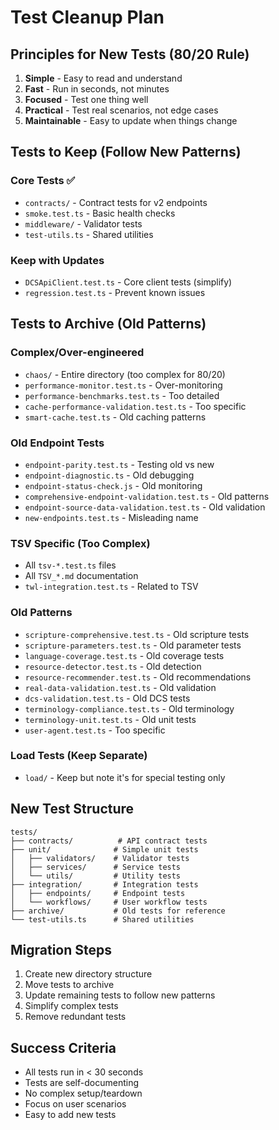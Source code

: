 # Test Cleanup Plan

## Principles for New Tests (80/20 Rule)

1. **Simple** - Easy to read and understand
2. **Fast** - Run in seconds, not minutes
3. **Focused** - Test one thing well
4. **Practical** - Test real scenarios, not edge cases
5. **Maintainable** - Easy to update when things change

## Tests to Keep (Follow New Patterns)

### Core Tests ✅

- `contracts/` - Contract tests for v2 endpoints
- `smoke.test.ts` - Basic health checks
- `middleware/` - Validator tests
- `test-utils.ts` - Shared utilities

### Keep with Updates

- `DCSApiClient.test.ts` - Core client tests (simplify)
- `regression.test.ts` - Prevent known issues

## Tests to Archive (Old Patterns)

### Complex/Over-engineered

- `chaos/` - Entire directory (too complex for 80/20)
- `performance-monitor.test.ts` - Over-monitoring
- `performance-benchmarks.test.ts` - Too detailed
- `cache-performance-validation.test.ts` - Too specific
- `smart-cache.test.ts` - Old caching patterns

### Old Endpoint Tests

- `endpoint-parity.test.ts` - Testing old vs new
- `endpoint-diagnostic.ts` - Old debugging
- `endpoint-status-check.js` - Old monitoring
- `comprehensive-endpoint-validation.test.ts` - Old patterns
- `endpoint-source-data-validation.test.ts` - Old validation
- `new-endpoints.test.ts` - Misleading name

### TSV Specific (Too Complex)

- All `tsv-*.test.ts` files
- All `TSV_*.md` documentation
- `twl-integration.test.ts` - Related to TSV

### Old Patterns

- `scripture-comprehensive.test.ts` - Old scripture tests
- `scripture-parameters.test.ts` - Old parameter tests
- `language-coverage.test.ts` - Old coverage tests
- `resource-detector.test.ts` - Old detection
- `resource-recommender.test.ts` - Old recommendations
- `real-data-validation.test.ts` - Old validation
- `dcs-validation.test.ts` - Old DCS tests
- `terminology-compliance.test.ts` - Old terminology
- `terminology-unit.test.ts` - Old unit tests
- `user-agent.test.ts` - Too specific

### Load Tests (Keep Separate)

- `load/` - Keep but note it's for special testing only

## New Test Structure

```
tests/
├── contracts/          # API contract tests
├── unit/              # Simple unit tests
│   ├── validators/    # Validator tests
│   ├── services/      # Service tests
│   └── utils/         # Utility tests
├── integration/       # Integration tests
│   ├── endpoints/     # Endpoint tests
│   └── workflows/     # User workflow tests
├── archive/           # Old tests for reference
└── test-utils.ts      # Shared utilities
```

## Migration Steps

1. Create new directory structure
2. Move tests to archive
3. Update remaining tests to follow new patterns
4. Simplify complex tests
5. Remove redundant tests

## Success Criteria

- All tests run in < 30 seconds
- Tests are self-documenting
- No complex setup/teardown
- Focus on user scenarios
- Easy to add new tests
